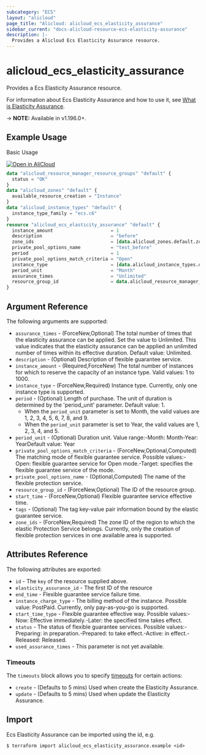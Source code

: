 ```yaml
---
subcategory: "ECS"
layout: "alicloud"
page_title: "Alicloud: alicloud_ecs_elasticity_assurance"
sidebar_current: "docs-alicloud-resource-ecs-elasticity-assurance"
description: |-
  Provides a Alicloud Ecs Elasticity Assurance resource.
---
```


# alicloud_ecs_elasticity_assurance

Provides a Ecs Elasticity Assurance resource.

For information about Ecs Elasticity Assurance and how to use it, see [What is Elasticity Assurance](https://www.alibabacloud.com/help/en/elastic-compute-service/latest/createelasticityassurance).

-> **NOTE:** Available in v1.196.0+.

## Example Usage

Basic Usage

<div style="display: block;margin-bottom: 40px;"><div class="oics-button" style="float: right;position: absolute;margin-bottom: 10px;">
  <a href="https://api.aliyun.com/api-tools/terraform?resource=alicloud_ecs_elasticity_assurance&exampleId=b14da29c-d75f-4580-6ea0-dffe7d201e0f620a1ac2&activeTab=example&spm=docs.r.ecs_elasticity_assurance.0.b14da29cd7&intl_lang=EN_US" target="_blank">
    <img alt="Open in AliCloud" src="https://img.alicdn.com/imgextra/i1/O1CN01hjjqXv1uYUlY56FyX_!!6000000006049-55-tps-254-36.svg" style="max-height: 44px; max-width: 100%;">
  </a>
</div></div>

```terraform
data "alicloud_resource_manager_resource_groups" "default" {
  status = "OK"
}
data "alicloud_zones" "default" {
  available_resource_creation = "Instance"
}
data "alicloud_instance_types" "default" {
  instance_type_family = "ecs.c6"
}
resource "alicloud_ecs_elasticity_assurance" "default" {
  instance_amount                     = 1
  description                         = "before"
  zone_ids                            = [data.alicloud_zones.default.zones[2].id]
  private_pool_options_name           = "test_before"
  period                              = 1
  private_pool_options_match_criteria = "Open"
  instance_type                       = [data.alicloud_instance_types.default.instance_types.0.id]
  period_unit                         = "Month"
  assurance_times                     = "Unlimited"
  resource_group_id                   = data.alicloud_resource_manager_resource_groups.default.ids.0
}
```

## Argument Reference

The following arguments are supported:
* `assurance_times` - (ForceNew,Optional) The total number of times that the elasticity assurance can be applied. Set the value to Unlimited. This value indicates that the elasticity assurance can be applied an unlimited number of times within its effective duration. Default value: Unlimited.
* `description` - (Optional) Description of flexible guarantee service.
* `instance_amount` - (Required,ForceNew) The total number of instances for which to reserve the capacity of an instance type. Valid values: 1 to 1000.
* `instance_type` - (ForceNew,Required) Instance type. Currently, only one instance type is supported.
* `period` - (Optional) Length of purchase. The unit of duration is determined by the 'period_unit' parameter. Default value: 1.
  - When the `period_unit` parameter is set to Month, the valid values are 1, 2, 3, 4, 5, 6, 7, 8, and 9.
  - When the `period_unit` parameter is set to Year, the valid values are 1, 2, 3, 4, and 5.
* `period_unit` - (Optional) Duration unit. Value range:-Month: Month-Year: YearDefault value: Year
* `private_pool_options_match_criteria` - (ForceNew,Optional,Computed) The matching mode of flexible guarantee service. Possible values:-Open: flexible guarantee service for Open mode.-Target: specifies the flexible guarantee service of the mode.
* `private_pool_options_name` - (Optional,Computed) The name of the flexible protection service.
* `resource_group_id` - (ForceNew,Optional) The ID of the resource group.
* `start_time` - (ForceNew,Optional) Flexible guarantee service effective time.
* `tags` - (Optional) The tag key-value pair information bound by the elastic guarantee service.
* `zone_ids` - (ForceNew,Required) The zone ID of the region to which the elastic Protection Service belongs. Currently, only the creation of flexible protection services in one available area is supported.

## Attributes Reference

The following attributes are exported:
* `id` - The `key` of the resource supplied above.
* `elasticity_assurance_id` - The first ID of the resource
* `end_time` - Flexible guarantee service failure time.
* `instance_charge_type` - The billing method of the instance. Possible value: PostPaid. Currently, only pay-as-you-go is supported.
* `start_time_type` - Flexible guarantee effective way. Possible values:-Now: Effective immediately.-Later: the specified time takes effect.
* `status` - The status of flexible guarantee services. Possible values:-Preparing: in preparation.-Prepared: to take effect.-Active: in effect.-Released: Released.
* `used_assurance_times` - This parameter is not yet available.

### Timeouts

The `timeouts` block allows you to specify [timeouts](https://www.terraform.io/docs/configuration-0-11/resources.html#timeouts) for certain actions:
* `create` - (Defaults to 5 mins) Used when create the Elasticity Assurance.
* `update` - (Defaults to 5 mins) Used when update the Elasticity Assurance.

## Import

Ecs Elasticity Assurance can be imported using the id, e.g.

```shell
$ terraform import alicloud_ecs_elasticity_assurance.example <id>
```